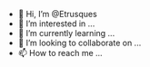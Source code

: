- 👋 Hi, I’m @Etrusques
- 👀 I’m interested in ...
- 🌱 I’m currently learning ...
- 💞️ I’m looking to collaborate on ...
- 📫 How to reach me ...

<!---
Etrusques/Etrusques is a ✨ special ✨ repository because its `README.md` (this file) appears on your GitHub profile.
You can click the Preview link to take a look at your changes.
--->
